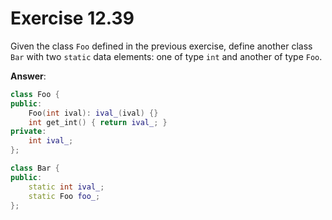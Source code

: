 # Exercise 12.39

Given the class `Foo` defined in the previous exercise, define another class `Bar` with two `static` data elements: one of type `int` and another of type `Foo`.

**Answer**:

```cpp
class Foo {
public:
    Foo(int ival): ival_(ival) {}
    int get_int() { return ival_; }
private:
    int ival_;
};

class Bar {
public:
    static int ival_;
    static Foo foo_;
};
```